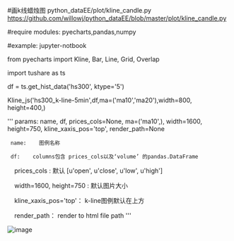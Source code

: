 #画k线蜡烛图 python_dataEE/plot/kline_candle.py
https://github.com/willowj/python_dataEE/blob/master/plot/kline_candle.py



#require modules: pyecharts,pandas,numpy

     
     
#example: jupyter-notbook

from pyecharts import Kline, Bar, Line, Grid, Overlap

import tushare as ts

df = ts.get_hist_data('hs300', ktype='5')

Kline_js('hs300_k-line-5min',df,ma=('ma10','ma20'),width=800, height=400,)

'''
     params:
     name, df, prices_cols=None, ma=('ma10',), width=1600, height=750, kline_xaxis_pos='top', render_path=None


     name:    图例名称
     
     df:    columns包含 prices_cols以及‘volume’ 的pandas.DataFrame
     
     prices_cols :  默认 [u'open', u'close', u'low', u'high']
     
     width=1600, height=750 :   默认图片大小
     
     kline_xaxis_pos='top'： k-line图例默认在上方
     
     render_path：   render to html file path
    '''
     
     
![image](https://github.com/willowj/python_dataEE/blob/master/plot/pyecharts_k-candle.png)
